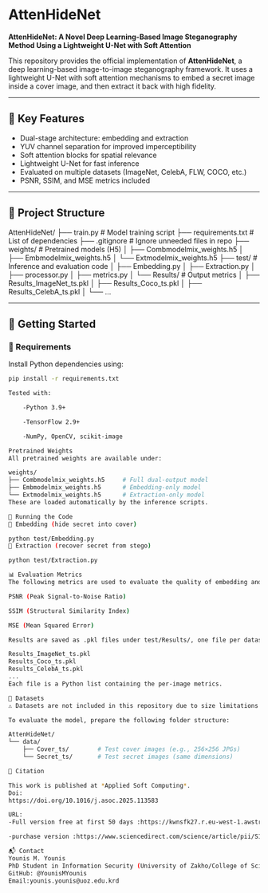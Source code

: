 # AttenHideNet

**AttenHideNet: A Novel Deep Learning-Based Image Steganography Method Using a Lightweight U-Net with Soft Attention**

This repository provides the official implementation of **AttenHideNet**, a deep learning-based image-to-image steganography framework. It uses a lightweight U-Net with soft attention mechanisms to embed a secret image inside a cover image, and then extract it back with high fidelity.

---

## 🧠 Key Features

- Dual-stage architecture: embedding and extraction
- YUV channel separation for improved imperceptibility
- Soft attention blocks for spatial relevance
- Lightweight U-Net for fast inference
- Evaluated on multiple datasets (ImageNet, CelebA, FLW, COCO, etc.)
- PSNR, SSIM, and MSE metrics included

---

## 📁 Project Structure

AttenHideNet/
├── train.py # Model training script
├── requirements.txt # List of dependencies
├── .gitignore # Ignore unneeded files in repo
├── weights/ # Pretrained models (H5)
│ ├── Combmodelmix_weights.h5
│ ├── Embmodelmix_weights.h5
│ └── Extmodelmix_weights.h5
├── test/ # Inference and evaluation code
│ ├── Embedding.py
│ ├── Extraction.py
│ ├── processor.py
│ ├── metrics.py
│ └── Results/ # Output metrics
│ ├── Results_ImageNet_ts.pkl
│ ├── Results_Coco_ts.pkl
│ ├── Results_CelebA_ts.pkl
│ └── ...

---

## 🚀 Getting Started

### 🔧 Requirements

Install Python dependencies using:

```bash
pip install -r requirements.txt

Tested with:

	-Python 3.9+

	-TensorFlow 2.9+

	-NumPy, OpenCV, scikit-image

Pretrained Weights
All pretrained weights are available under:

weights/
├── Combmodelmix_weights.h5     # Full dual-output model
├── Embmodelmix_weights.h5      # Embedding-only model
└── Extmodelmix_weights.h5      # Extraction-only model
These are loaded automatically by the inference scripts.

🧪 Running the Code
🔹 Embedding (hide secret into cover)

python test/Embedding.py
🔹 Extraction (recover secret from stego)

python test/Extraction.py

📊 Evaluation Metrics
The following metrics are used to evaluate the quality of embedding and extraction:

PSNR (Peak Signal-to-Noise Ratio)

SSIM (Structural Similarity Index)

MSE (Mean Squared Error)

Results are saved as .pkl files under test/Results/, one file per dataset:

Results_ImageNet_ts.pkl
Results_Coco_ts.pkl
Results_CelebA_ts.pkl
...
Each file is a Python list containing the per-image metrics.

📁 Datasets
⚠️ Datasets are not included in this repository due to size limitations.

To evaluate the model, prepare the following folder structure:

AttenHideNet/
└── data/
    ├── Cover_ts/        # Test cover images (e.g., 256×256 JPGs)
    └── Secret_ts/       # Test secret images (same dimensions)

📜 Citation

This work is published at *Applied Soft Computing*.
Doi:
https://doi.org/10.1016/j.asoc.2025.113583

URL:
-Full version free at first 50 days :https://kwnsfk27.r.eu-west-1.awstrack.me/L0/https:%2F%2Fauthors.elsevier.com%2Fa%2F1lR955aecSzAqm/1/010201980c2b6e49-22ee8e96-4257-4154-af0d-c6dd40470144-000000/kS7BgjBvRy7MQ5w86Lz66LDf0YI=434

-purchase version :https://www.sciencedirect.com/science/article/pii/S1568494625008944

📬 Contact
Younis M. Younis
PhD Student in Information Security (University of Zakho/College of Sciecne/Computer Science Department)
GitHub: @YounisMYounis
Email:younis.younis@uoz.edu.krd




